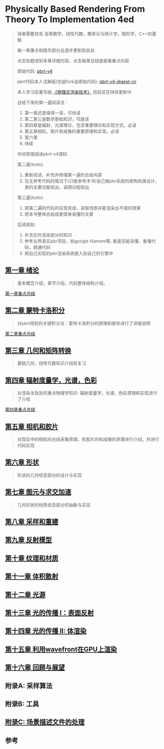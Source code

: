 # Physically Based Rendering From Theory To Implementation 4ed

> 读者需要具有 高等数学，线性代数，概率论与统计学，图形学，C++的基础
>
> 每一章重点和精华部分会逐步更新到此处
>
> 点击标题进到本章详细内容，点击每章总结直接看重点内容
>
> 原始代码: [pbrt-v4](https://github.com/mmp/pbrt-v4)
>
> pbrt代码本人注解版(也是fork自原始代码): [pbrt-v4-digest-cn](https://github.com/Ryu613/pbrt-v4-digest-cn)
>
> 本人学习后重写版:[《物理式渲染技术》](物理式渲染技术.md)
> 目前还在持续更新中
>
> 总结下来的第一遍阅读法：
>
> 1. 第一章还是值得一读，可快读
> 2. 第二第三是数学基础知识，可跳读
> 3. 第四章是辐射，光谱理论，包含重要理论和实现方式，必读
> 4. 第五章相机，胶片和成像的重要原理和实现，必读
> 5. 第六章
> 6. 待续
>
> 中间穿插阅读pbrt-v4源码
>
> 第二遍(todo):
>
> 1. 重新阅读，补充并修缮第一遍的总结内容
> 2. 在无参考代码的情况下(只能参考本书)自己做pbr系统的架构和类设计，类的主要功能给出，调用过程给出
>
> 第三遍(todo):
>
> 1. 把第二遍的代码的实现完成，读取场景并能渲染出不错的效果
> 2. 把本书整体总结成更简单易懂的文章
>
> 后续规划:
>
> 1. 补充实时渲染部分的知识
> 2. 参考业界真实pbr项目，如google filament等, 看是否能读懂，看懂代码，跑通代码
> 3. 把自己实现的pbr渲染系统嵌入到自己的引擎中

## [第一章 绪论](chapter1/chapter1.md)

> 基本概念介绍，章节介绍，代码整体结构介绍。

[第一章重点总结](chapter1/ch1_summary.md)

## [第二章 蒙特卡洛积分](chapter2/chapter2.md)

> 对pbrt用到的关键积分法：蒙特卡洛积分的原理和推导进行了详细说明

[第二章重点总结](chapter2/ch2_summary.md)

## [第三章 几何和矩阵转换](chapter3/chapter3.md)

> 基础几何，线性代数知识介绍和复习

## [第四章 辐射度量学，光谱，色彩](chapter4/chapter4.md)

> 对渲染涉及到的重点物理学知识: 辐射度量学，光谱，色彩原理和实现进行了介绍

[第四章重点总结](chapter4/ch4_summary.md)

## [第五章 相机和胶片](chapter5/chapter5.md)

> 对现实中的相机的光线采集原理，和胶片的和成像的原理进行介绍，并进行代码实现

## [第六章 形状](chapter6/chapter6.md)

> 形状的几何信息部分的设计与实现

## [第七章 图元与求交加速](chapter7/chapter7.md)

> 几何形状的材质信息部分的抽象与实现

## [第八章 采样和重建](chapter8/chapter8.md)

## [第九章 反射模型](chapter9/chapter9.md)

## [第十章 纹理和材质](chapter10/chapter10.md)

## [第十一章 体积散射](chapter11/chapter11.md)

## [第十二章 光源](chapter12/chapter12.md)

## [第十三章 光的传播 I：表面反射](chapter13/chapter13.md)

## [第十四章 光的传播 II: 体渲染](chapter14/chapter14.md)

## [第十五章 利用wavefront在GPU上渲染](chapter15/chapter15.md)

## [第十六章 回顾与展望](chapter16/chapter16.md)

## 附录A: 采样算法

## 附录B: 工具

## [附录C: 场景描述文件的处理](appendix_C/appendix_C.md)

## 参考
